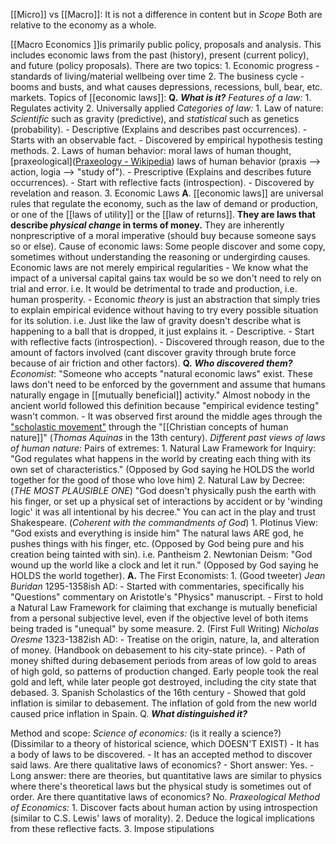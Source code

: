 [[Micro]] vs [[Macro]]: It is not a difference in content but in *Scope* Both are relative to the economy as a whole.

[[Macro Economics ]]is primarily public policy, proposals and analysis. This includes economic laws from the past (history), present (current policy), and future (policy proposals). There are two topics:
	1. Economic progress - standards of living/material wellbeing over time
	2. The business cycle - booms and busts, and what causes depressions, recessions, bull, bear, etc. markets. 
Topics of [[economic laws]]:
	**Q.** ***What is it?***
		*Features of a law:* 
			1. Regulates activity
			2. Universally applied
		*Categories of law:*
			1. Law of nature: *Scientific* such as gravity (predictive), and *statistical* such as genetics (probability).
				- Descriptive (Explains and describes past occurrences).
				- Starts with an observable fact.
				- Discovered by empirical hypothesis testing methods.
			2. Laws of human behavior: moral laws of human thought, [praxeological]([Praxeology - Wikipedia](https://en.wikipedia.org/wiki/Praxeology)) laws of human behavior (praxis --> action, logia --> "study of").
				- Prescriptive (Explains and describes future occurrences).
				- Start with reflective facts (introspection).
				- Discovered by revelation and reason.
			3. Economic Laws
	**A**. [[economic laws]] are universal rules that regulate the economy, such as the law of demand or production, or one of the [[laws of utility]] or the [[law of returns]]. **They are laws that describe *physical change* in terms of money.** They are inherently nonprescriptive of a moral imperative (should buy because someone says so or else).
		Cause of economic laws:
			Some people discover and some copy, sometimes without understanding the reasoning or undergirding causes. 
		Economic laws are not merely empirical regularities
			- We know what the impact of a universal capital gains tax would be so we don't need to rely on trial and error.
				i.e. It would be detrimental to trade and production, i.e. human prosperity.
			- Economic *theory* is just an abstraction that simply tries to explain empirical evidence without having to try every possible situation for its solution.
				i.e. Just like the law of gravity doesn't describe what is happening to a ball that is dropped, it just explains it.
		- Descriptive.
		- Start with reflective facts (introspection).
		- Discovered through reason, due to the amount of factors involved (cant discover gravity through brute force because of air friction and other factors).
	**Q.** ***Who discovered them?***
		*Economist*: 
			"Someone who accepts "natural economic laws" exist. These laws don't need to be enforced by the government and assume that humans naturally engage in [[mutually beneficial]] activity."
				Almost nobody in the ancient world followed this definition because "empirical evidence testing" wasn't common.
					 - It was observed first around the middle ages through the ["scholastic movement"](https://en.wikipedia.org/wiki/Scholasticism) through the "[[Christian concepts of human nature]]" (*Thomas Aquinas* in the 13th century).
		*Different past views of laws of human nature:*
			Pairs of extremes:
			1. Natural Law Framework for Inquiry:
				"God regulates what happens in the world by creating each thing with its own set of characteristics." (Opposed by God saying he HOLDS the world together for the good of those who love him)
			2. Natural Law by Decree: (*THE MOST PLAUSIBLE ONE*)
				"God doesn't physically push the earth with his finger, or set up a physical set of interactions by accident or by 'winding logic' it was all intentional by his decree." You can act in the play and trust Shakespeare. (*Coherent with the commandments of God*)
			1. Plotinus View:
				"God exists and everything is inside him"
				The natural laws ARE god, he pushes things with his finger, etc. (Opposed by God being pure and his creation being tainted with sin).
				i.e. Pantheism
			2. Newtonian Deism:
				"God wound up the world like a clock and let it run." (Opposed by God saying he HOLDS the world together).
	**A.** The First Economists:
		1. (Good tweeter) *Jean Buridan* 1295-1358ish AD:
			- Started with commentaries, specifically his "Questions" commentary on Aristotle's "Physics" manuscript.
			- First to hold a Natural Law Framework for claiming that exchange is mutually beneficial from a personal subjective level, even if the objective level of both items being traded is "unequal" by some measure.
		2. (First Full Writing) *Nicholas Oresme* 1323-1382ish AD: 
			- Treatise on the origin, nature, la, and alteration of money. (Handbook on debasement to his city-state prince).
				- Path of money shifted during debasement periods from areas of low gold to areas of high gold, so patterns of production changed. Early people took the real gold and left, while later people got destroyed, including the city state that debased.
		3. Spanish Scholastics of the 16th century
			- Showed that gold inflation is similar to debasement. The inflation of gold from the new world caused price inflation in Spain.
	Q. ***What distinguished it?***
		
Method and scope:
	*Science of economics:* (is it really a science?)
		(Dissimilar to a theory of historical science, which DOESN'T EXIST)
		- It has a body of laws to be discovered.
		- It has an accepted method to discover said laws.
		Are there qualitative laws of economics?
			- Short answer: Yes.
			- Long answer: there are theories, but quantitative laws are similar to physics where there's theoretical laws but the physical study is sometimes out of order.
		Are there quantitative laws of economics?
			No.
	*Praxeological Method of Economics:* 
		1. Discover facts about human action by using introspection (similar to C.S. Lewis' laws of morality).
		2. Deduce the logical implications from these reflective facts.
		3. Impose stipulations